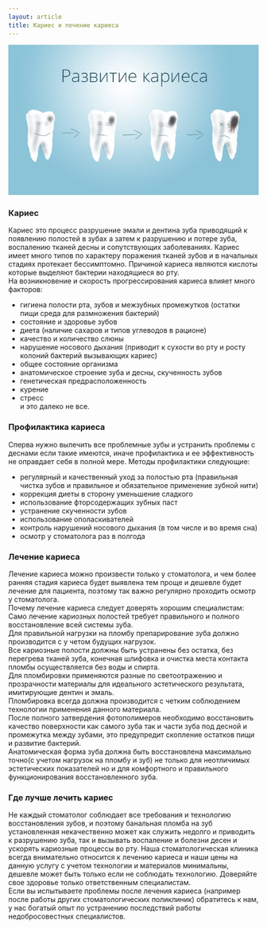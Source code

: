 ```yaml
---
layout: article
title: Кариес и лечение кариеса
---
```

<span class="image right">![Развитие кариеса](/images/karies.jpg)</span>

### Кариес 

Кариес это процесс разрушение эмали и дентина зуба приводящий к появлению полостей в зубах а затем к разрушению и потере зуба, воспалению тканей десны и сопутствующих заболеваниях. Кариес имеет много типов по характеру поражения тканей зубов и в начальных стадиях протекает бессимптомно. Причиной кариеса являются кислоты которые выделяют бактерии находящиеся во рту.  
На возникновение и скорость прогрессирования кариеса влияет много факторов:   

* гигиена полости рта, зубов и межзубных промежутков (остатки пищи среда для размножения бактерий)
* состояние и здоровье зубов
* диета (наличие сахаров и типов углеводов в рационе)
*   качество и количество слюны
*   нарушение носового дыхания (приводит к сухости во рту и росту колоний бактерий вызывающих кариес)
*   общее состояние организма
*   анатомическое строение зуба и десны, скученность зубов
*   генетическая предрасположенность
*   курение
*   стресс  
и это далеко не все.

### Профилактика кариеса
Сперва нужно вылечить все проблемные зубы и устранить проблемы с деснами если такие имеются, иначе профилактика и ее эффективность не оправдает себя в полной мере.
Методы профилактики следующие:

*   регулярный и качественный уход за полостью рта (правильная чистка зубов и правильное и обязательное применение зубной нити) 
*   коррекция диеты в сторону уменьшение сладкого
*   использование фторсодержащих зубных паст
*   устранение скученности зубов
*   использование ополаскивателей
*   контроль нарушений носового дыхания (в том числе и во время сна)
*   осмотр у стоматолога раз в полгода

### Лечение кариеса
Лечение кариеса можно произвести только у стоматолога, и чем более ранняя стадия кариеса будет выявлена тем проще и дешевле будет лечение для пациента, поэтому так важно регулярно проходить осмотр у стоматолога.  
Почему лечение кариеса следует доверять хорошим специалистам:  
Само лечение кариозных полостей требует правильного и полного восстановление всей системы зуба.  
Для правильной нагрузки на пломбу препарирование зуба должно производится с у четом будущих нагрузок.  
Все кариозные полости должны быть устранены без остатка, без перегрева тканей зуба, конечная шлифовка и очистка места контакта пломбы осуществляется без воды и спирта.  
Для пломбировки применяются разные по светоотражению и прозрачности материалы для идеального эстетического результата, имитирующие дентин и эмаль.  
Пломбировка всегда должна производится с четким соблюдением технологии применения данного материала.  
После полного затвердения фотополимеров необходимо восстановить качество поверхности как самого зуба так и части зуба под десной и промежутка между зубами, это предупредит скопление остатков пищи и развитие бактерий.  
Анатомическая форма зуба должна быть восстановлена максимально точно(с учетом нагрузок на пломбу и зуб) не только для неотличимых эстетических показателей но и для комфортного и правильного функционирования восстановленного зуба. 

### Где лучше лечить кариес
Не каждый стоматолог соблюдает все требования и технологию восстановления зубов, и поэтому банальная пломба на зуб установленная некачественно может как служить недолго и приводить к разрушению зуба, так и вызывать воспаление и болезни десен и ускорять кариозные процессы во рту. Наша стоматологическая клиника всегда внимательно относится к лечению кариеса и наши цены на данную услугу с учетом технологии и материалов минимальны, дешевле может быть только если не соблюдать технологию.   Доверяйте свое здоровье только ответственным специалистам.  
Если вы испытываете проблемы после лечения кариеса (например после работы других стоматологических поликлиник) обратитесь к нам, у нас богатый опыт по устранению последствий работы недобросовестных специалистов.
